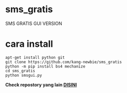 # sms_gratis
SMS GRATIS GUI VERSION

# cara install
```
apt-get install python git
git clone https://github.com/kang-newbie/sms_gratis
python -m pip install bs4 mechanize
cd sms_gratis
python smsgui.py
```

<b>Check repostory yang lain <a href='https://github.com/KANG-NEWBIE?tab=repositories'>DISINI</a></b>
